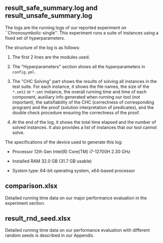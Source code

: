## result_safe_summary.log and result_unsafe_summary.log
The logs are the running logs of our reported experiment on ``Chronosymbolic-single''. This experiment runs a suite of instances using a fixed set of hyperparameters.

The structure of the log is as follows:

1. The first 2 lines are the modules used.

2. The "Hyperparameters" section shows all the hyperparameters in `config.yml`.

3. The "CHC Solving" part shows the results of solving all instances in the test suite. For each instance, it shows the file names, the size of the `*.smt2` or `*.smt` instance, the overall running time and time of each component, auxiliary info generated when running our tool (not important), the satisfiability of the CHC (correctness of corresponding program) and the proof (solution interpretation of predicates), and the double check procedure ensuring the correctness of the proof.

4. At the end of the log, it shows the total time elapsed and the number of solved instances. It also provides a list of instances that our tool cannot solve.

The specifications of the device used to generate this log:

- Processor 12th Gen Intel(R) Core(TM) i7-12700H   2.30 GHz

- Installed RAM 32.0 GB (31.7 GB usable)
  
- System type: 64-bit operating system, x64-based processor


## comparison.xlsx
Detailed running time data on our major performance evaluation in the experiment section.

## result_rnd_seed.xlsx
Detailed running time data on our performance evaluation with different random seeds is described in our Appendix.

